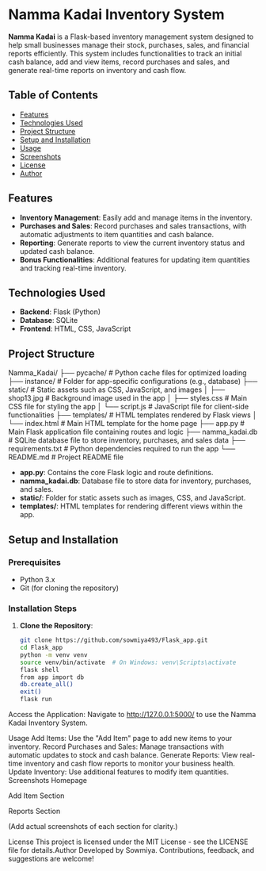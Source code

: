 # Namma Kadai Inventory System

**Namma Kadai** is a Flask-based inventory management system designed to help small businesses manage their stock, purchases, sales, and financial reports efficiently. This system includes functionalities to track an initial cash balance, add and view items, record purchases and sales, and generate real-time reports on inventory and cash flow.

## Table of Contents

- [Features](#features)
- [Technologies Used](#technologies-used)
- [Project Structure](#project-structure)
- [Setup and Installation](#setup-and-installation)
- [Usage](#usage)
- [Screenshots](#screenshots)
- [License](#license)
- [Author](#author)

## Features

- **Inventory Management**: Easily add and manage items in the inventory.
- **Purchases and Sales**: Record purchases and sales transactions, with automatic adjustments to item quantities and cash balance.
- **Reporting**: Generate reports to view the current inventory status and updated cash balance.
- **Bonus Functionalities**: Additional features for updating item quantities and tracking real-time inventory.

## Technologies Used

- **Backend**: Flask (Python)
- **Database**: SQLite
- **Frontend**: HTML, CSS, JavaScript

## Project Structure
Namma_Kadai/ ├── pycache/ # Python cache files for optimized loading ├── instance/ # Folder for app-specific configurations (e.g., database) ├── static/ # Static assets such as CSS, JavaScript, and images │ ├── shop13.jpg # Background image used in the app │ ├── styles.css # Main CSS file for styling the app │ └── script.js # JavaScript file for client-side functionalities ├── templates/ # HTML templates rendered by Flask views │ └── index.html # Main HTML template for the home page ├── app.py # Main Flask application file containing routes and logic ├── namma_kadai.db # SQLite database file to store inventory, purchases, and sales data ├── requirements.txt # Python dependencies required to run the app └── README.md # Project README file


- **app.py**: Contains the core Flask logic and route definitions.
- **namma_kadai.db**: Database file to store data for inventory, purchases, and sales.
- **static/**: Folder for static assets such as images, CSS, and JavaScript.
- **templates/**: HTML templates for rendering different views within the app.

## Setup and Installation

### Prerequisites

- Python 3.x
- Git (for cloning the repository)

### Installation Steps

1. **Clone the Repository**:
   ```bash
   git clone https://github.com/sowmiya493/Flask_app.git
   cd Flask_app
   python -m venv venv
   source venv/bin/activate  # On Windows: venv\Scripts\activate
   flask shell
   from app import db
   db.create_all()
   exit()
   flask run
Access the Application: Navigate to http://127.0.0.1:5000/ to use the Namma Kadai Inventory System.

Usage
Add Items: Use the "Add Item" page to add new items to your inventory.
Record Purchases and Sales: Manage transactions with automatic updates to stock and cash balance.
Generate Reports: View real-time inventory and cash flow reports to monitor your business health.
Update Inventory: Use additional features to modify item quantities.
Screenshots
Homepage

Add Item Section

Reports Section

(Add actual screenshots of each section for clarity.)

License
This project is licensed under the MIT License - see the LICENSE file for details.Author
Developed by Sowmiya. Contributions, feedback, and suggestions are welcome!
